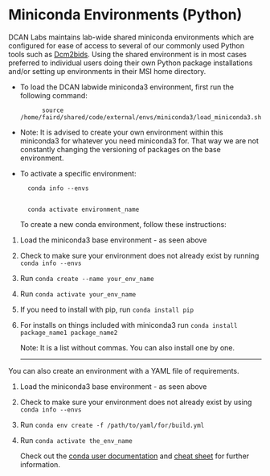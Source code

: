 # Miniconda Environments (Python)

DCAN Labs maintains lab-wide shared miniconda environments which are configured for ease of access to several of our commonly used Python tools such as [Dcm2bids](#9-dicom-to-bids-conversion-dcm2bids). Using the shared environment is in most cases preferred to individual users doing their own Python package installations and/or setting up environments in their MSI home directory.

* To load the DCAN labwide miniconda3 environment, first run the following command: 

            source /home/faird/shared/code/external/envs/miniconda3/load_miniconda3.sh 

* Note: It is advised to create your own environment within this miniconda3 for whatever you need miniconda3 for. That way we are not constantly changing the versioning of packages on the base environment. 
* To activate a specific environment: 

        conda info --envs


        conda activate environment_name 


    To create a new conda environment, follow these instructions:

1. Load the miniconda3 base environment - as seen above
2. Check to make sure your environment does not already exist by running `conda info --envs`
3. Run `conda create --name your_env_name`
4. Run `conda activate your_env_name`
5. If you need to install with pip, run `conda install pip` 
6. For installs on things included with miniconda3 run `conda install package_name1 package_name2`

    Note: It is a list without commas. You can also install one by one.

    ** **

You can also create an environment with a YAML file of requirements.

1. Load the miniconda3 base environment - as seen above
2. Check to make sure your environment does not already exist by using `conda info --envs`
3. Run `conda env create -f /path/to/yaml/for/build.yml`
4. Run `conda activate the_env_name`

    Check out the [conda user documentation](https://docs.conda.io/projects/conda/en/stable/index.html) and [cheat sheet](https://docs.conda.io/projects/conda/en/stable/user-guide/cheatsheet.html) for further information.